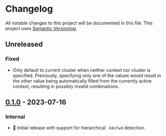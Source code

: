 # Changelog

All notable changes to this project will be documented in this file.
This project uses [Semantic Versioning](https://semver.org/spec/v2.0.0.html).

## Unreleased

### Fixed

- Only default to current cluster when neither context nor cluster is specified.
  Previously, specifying only one of the values would result in the other
  value being automatically filled from the currently active context, resulting in
  possibly invalid combinations.

## [0.1.0] - 2023-07-16

### Internal

- 🎉 Initial release with support for hierarchical `.k8sfwd` detection.

[0.1.0]: https://github.com/sunsided/k8sfwd/releases/tag/0.1.0
